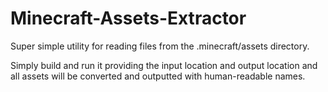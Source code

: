 # Minecraft-Assets-Extractor
Super simple utility for reading files from the .minecraft/assets directory.

Simply build and run it providing the input location and output location and all assets will be converted and outputted with human-readable names.
